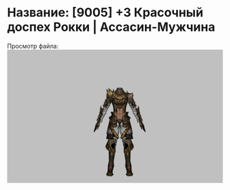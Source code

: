 # Название: [9005] +3 Красочный доспех Рокки | Ассасин-Мужчина

Просмотр файла:
![p060032.png](p060032.png)